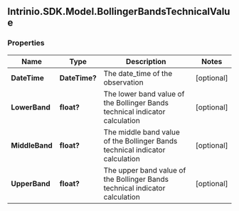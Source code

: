 ## Intrinio.SDK.Model.BollingerBandsTechnicalValue
### Properties

Name | Type | Description | Notes
------------ | ------------- | ------------- | -------------
**DateTime** | **DateTime?** | The date_time of the observation | [optional] 
**LowerBand** | **float?** | The lower band value of the Bollinger Bands technical indicator calculation | [optional] 
**MiddleBand** | **float?** | The middle band value of the Bollinger Bands technical indicator calculation | [optional] 
**UpperBand** | **float?** | The upper band value of the Bollinger Bands technical indicator calculation | [optional] 

